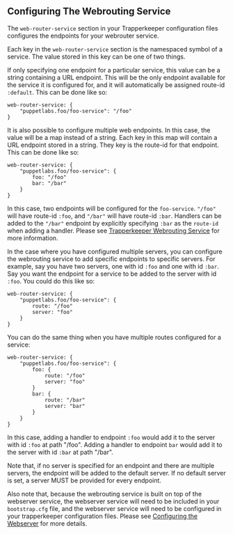 ## Configuring The Webrouting Service

The `web-router-service` section in your Trapperkeeper configuration files
configures the endpoints for your webrouter service.

Each key in the `web-router-service` section is the namespaced symbol of
a service. The value stored in this key can be one of two things.

If only specifying one endpoint for a particular service, this value can
be a string containing a URL endpoint. This will be the only endpoint
available for the service it is configured for, and it will automatically
be assigned route-id `:default`. This can be done like so:

```
web-router-service: {
    "puppetlabs.foo/foo-service": "/foo"
}
```

It is also possible to configure multiple web endpoints. In this case,
the value will be a map instead of a string. Each key in this map
will contain a URL endpoint stored in a string. They key is the route-id
for that endpoint. This can be done like so:

```
web-router-service: {
    "puppetlabs.foo/foo-service": {
        foo: "/foo"
        bar: "/bar"
    }
}
```

In this case, two endpoints will be configured for the `foo-service`.
`"/foo"` will have route-id `:foo`, and `"/bar"` will have route-id
`:bar`. Handlers can be added to the `"/bar"` endpoint by explicitly
specifying `:bar` as the `route-id` when adding a handler. Please see
[Trapperkeeper Webrouting Service](webrouting-service.md) for
more information.

In the case where you have configured multiple servers, you can configure
the webrouting service to add specific endpoints to specific servers. For
example, say you have two servers, one with id `:foo` and one with id `:bar`.
Say you want the endpoint for a service to be added to the server with id
`:foo`. You could do this like so:

```
web-router-service: {
    "puppetlabs.foo/foo-service": {
        route: "/foo"
        server: "foo"
    }
}
```

You can do the same thing when you have multiple routes configured for a
service:

```
web-router-service: {
    "puppetlabs.foo/foo-service": {
        foo: {
            route: "/foo"
            server: "foo"
        }
        bar: {
            route: "/bar"
            server: "bar"
        }
    }
}
```

In this case, adding a handler to endpoint `:foo` would add it to the
server with id `:foo` at path "/foo". Adding a handler to endpoint
`bar` would add it to the server with id `:bar` at path "/bar".

Note that, if no server is specified for an endpoint and there are
multiple servers, the endpoint will be added to the default server.
If no default server is set, a server MUST be provided for every
endpoint.

Also note that, because the webrouting service is built on top of the
webserver service, the webserver service will need to be included in your
`bootstrap.cfg` file, and the webserver service will need to be configured in
your trapperkeeper configuration files. Please see
[Configuring the Webserver](jetty-config.md) for more details.

